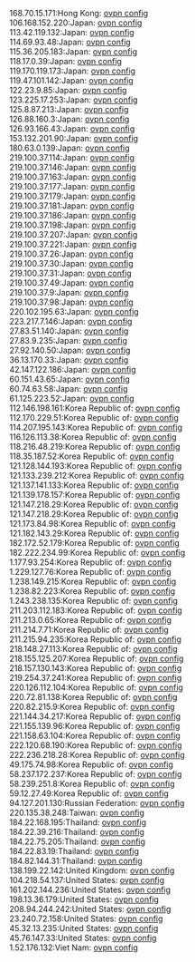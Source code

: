 168.70.15.171:Hong Kong: [ovpn config](vpn/168_70_15_171.ovpn)  
106.168.152.220:Japan: [ovpn config](vpn/106_168_152_220.ovpn)  
113.42.119.132:Japan: [ovpn config](vpn/113_42_119_132.ovpn)  
114.69.93.48:Japan: [ovpn config](vpn/114_69_93_48.ovpn)  
115.36.205.183:Japan: [ovpn config](vpn/115_36_205_183.ovpn)  
118.17.0.39:Japan: [ovpn config](vpn/118_17_0_39.ovpn)  
119.170.119.173:Japan: [ovpn config](vpn/119_170_119_173.ovpn)  
119.47.101.142:Japan: [ovpn config](vpn/119_47_101_142.ovpn)  
122.23.9.85:Japan: [ovpn config](vpn/122_23_9_85.ovpn)  
123.225.17.253:Japan: [ovpn config](vpn/123_225_17_253.ovpn)  
125.8.87.213:Japan: [ovpn config](vpn/125_8_87_213.ovpn)  
126.88.160.3:Japan: [ovpn config](vpn/126_88_160_3.ovpn)  
126.93.166.43:Japan: [ovpn config](vpn/126_93_166_43.ovpn)  
153.132.201.90:Japan: [ovpn config](vpn/153_132_201_90.ovpn)  
180.63.0.139:Japan: [ovpn config](vpn/180_63_0_139.ovpn)  
219.100.37.114:Japan: [ovpn config](vpn/219_100_37_114.ovpn)  
219.100.37.146:Japan: [ovpn config](vpn/219_100_37_146.ovpn)  
219.100.37.163:Japan: [ovpn config](vpn/219_100_37_163.ovpn)  
219.100.37.177:Japan: [ovpn config](vpn/219_100_37_177.ovpn)  
219.100.37.179:Japan: [ovpn config](vpn/219_100_37_179.ovpn)  
219.100.37.181:Japan: [ovpn config](vpn/219_100_37_181.ovpn)  
219.100.37.186:Japan: [ovpn config](vpn/219_100_37_186.ovpn)  
219.100.37.198:Japan: [ovpn config](vpn/219_100_37_198.ovpn)  
219.100.37.207:Japan: [ovpn config](vpn/219_100_37_207.ovpn)  
219.100.37.221:Japan: [ovpn config](vpn/219_100_37_221.ovpn)  
219.100.37.26:Japan: [ovpn config](vpn/219_100_37_26.ovpn)  
219.100.37.30:Japan: [ovpn config](vpn/219_100_37_30.ovpn)  
219.100.37.31:Japan: [ovpn config](vpn/219_100_37_31.ovpn)  
219.100.37.49:Japan: [ovpn config](vpn/219_100_37_49.ovpn)  
219.100.37.9:Japan: [ovpn config](vpn/219_100_37_9.ovpn)  
219.100.37.98:Japan: [ovpn config](vpn/219_100_37_98.ovpn)  
220.102.195.63:Japan: [ovpn config](vpn/220_102_195_63.ovpn)  
223.217.7.146:Japan: [ovpn config](vpn/223_217_7_146.ovpn)  
27.83.51.140:Japan: [ovpn config](vpn/27_83_51_140.ovpn)  
27.83.9.235:Japan: [ovpn config](vpn/27_83_9_235.ovpn)  
27.92.140.50:Japan: [ovpn config](vpn/27_92_140_50.ovpn)  
36.13.170.33:Japan: [ovpn config](vpn/36_13_170_33.ovpn)  
42.147.122.186:Japan: [ovpn config](vpn/42_147_122_186.ovpn)  
60.151.43.65:Japan: [ovpn config](vpn/60_151_43_65.ovpn)  
60.74.63.58:Japan: [ovpn config](vpn/60_74_63_58.ovpn)  
61.125.223.52:Japan: [ovpn config](vpn/61_125_223_52.ovpn)  
112.146.198.161:Korea Republic of: [ovpn config](vpn/112_146_198_161.ovpn)  
112.170.229.51:Korea Republic of: [ovpn config](vpn/112_170_229_51.ovpn)  
114.207.195.143:Korea Republic of: [ovpn config](vpn/114_207_195_143.ovpn)  
116.126.113.38:Korea Republic of: [ovpn config](vpn/116_126_113_38.ovpn)  
118.216.48.219:Korea Republic of: [ovpn config](vpn/118_216_48_219.ovpn)  
118.35.187.52:Korea Republic of: [ovpn config](vpn/118_35_187_52.ovpn)  
121.128.144.193:Korea Republic of: [ovpn config](vpn/121_128_144_193.ovpn)  
121.133.239.212:Korea Republic of: [ovpn config](vpn/121_133_239_212.ovpn)  
121.137.141.133:Korea Republic of: [ovpn config](vpn/121_137_141_133.ovpn)  
121.139.178.157:Korea Republic of: [ovpn config](vpn/121_139_178_157.ovpn)  
121.147.218.29:Korea Republic of: [ovpn config](vpn/121_147_218_29.ovpn)  
121.147.218.29:Korea Republic of: [ovpn config](vpn/121_147_218_29.ovpn)  
121.173.84.98:Korea Republic of: [ovpn config](vpn/121_173_84_98.ovpn)  
121.182.143.29:Korea Republic of: [ovpn config](vpn/121_182_143_29.ovpn)  
182.172.52.179:Korea Republic of: [ovpn config](vpn/182_172_52_179.ovpn)  
182.222.234.99:Korea Republic of: [ovpn config](vpn/182_222_234_99.ovpn)  
1.177.93.254:Korea Republic of: [ovpn config](vpn/1_177_93_254.ovpn)  
1.229.127.76:Korea Republic of: [ovpn config](vpn/1_229_127_76.ovpn)  
1.238.149.215:Korea Republic of: [ovpn config](vpn/1_238_149_215.ovpn)  
1.238.82.223:Korea Republic of: [ovpn config](vpn/1_238_82_223.ovpn)  
1.243.238.135:Korea Republic of: [ovpn config](vpn/1_243_238_135.ovpn)  
211.203.112.183:Korea Republic of: [ovpn config](vpn/211_203_112_183.ovpn)  
211.213.0.65:Korea Republic of: [ovpn config](vpn/211_213_0_65.ovpn)  
211.214.7.71:Korea Republic of: [ovpn config](vpn/211_214_7_71.ovpn)  
211.215.94.235:Korea Republic of: [ovpn config](vpn/211_215_94_235.ovpn)  
218.148.27.113:Korea Republic of: [ovpn config](vpn/218_148_27_113.ovpn)  
218.155.125.207:Korea Republic of: [ovpn config](vpn/218_155_125_207.ovpn)  
218.157.130.143:Korea Republic of: [ovpn config](vpn/218_157_130_143.ovpn)  
219.254.37.241:Korea Republic of: [ovpn config](vpn/219_254_37_241.ovpn)  
220.126.112.104:Korea Republic of: [ovpn config](vpn/220_126_112_104.ovpn)  
220.72.81.138:Korea Republic of: [ovpn config](vpn/220_72_81_138.ovpn)  
220.82.215.9:Korea Republic of: [ovpn config](vpn/220_82_215_9.ovpn)  
221.144.34.217:Korea Republic of: [ovpn config](vpn/221_144_34_217.ovpn)  
221.155.139.96:Korea Republic of: [ovpn config](vpn/221_155_139_96.ovpn)  
221.158.63.104:Korea Republic of: [ovpn config](vpn/221_158_63_104.ovpn)  
222.120.68.190:Korea Republic of: [ovpn config](vpn/222_120_68_190.ovpn)  
222.236.218.28:Korea Republic of: [ovpn config](vpn/222_236_218_28.ovpn)  
49.175.74.98:Korea Republic of: [ovpn config](vpn/49_175_74_98.ovpn)  
58.237.172.237:Korea Republic of: [ovpn config](vpn/58_237_172_237.ovpn)  
58.239.251.8:Korea Republic of: [ovpn config](vpn/58_239_251_8.ovpn)  
59.12.27.49:Korea Republic of: [ovpn config](vpn/59_12_27_49.ovpn)  
94.127.201.130:Russian Federation: [ovpn config](vpn/94_127_201_130.ovpn)  
220.135.38.248:Taiwan: [ovpn config](vpn/220_135_38_248.ovpn)  
184.22.168.195:Thailand: [ovpn config](vpn/184_22_168_195.ovpn)  
184.22.39.216:Thailand: [ovpn config](vpn/184_22_39_216.ovpn)  
184.22.75.205:Thailand: [ovpn config](vpn/184_22_75_205.ovpn)  
184.22.83.19:Thailand: [ovpn config](vpn/184_22_83_19.ovpn)  
184.82.144.31:Thailand: [ovpn config](vpn/184_82_144_31.ovpn)  
138.199.22.142:United Kingdom: [ovpn config](vpn/138_199_22_142.ovpn)  
104.218.54.137:United States: [ovpn config](vpn/104_218_54_137.ovpn)  
161.202.144.236:United States: [ovpn config](vpn/161_202_144_236.ovpn)  
198.13.36.179:United States: [ovpn config](vpn/198_13_36_179.ovpn)  
208.94.244.242:United States: [ovpn config](vpn/208_94_244_242.ovpn)  
23.240.72.158:United States: [ovpn config](vpn/23_240_72_158.ovpn)  
45.32.13.235:United States: [ovpn config](vpn/45_32_13_235.ovpn)  
45.76.147.33:United States: [ovpn config](vpn/45_76_147_33.ovpn)  
1.52.176.132:Viet Nam: [ovpn config](vpn/1_52_176_132.ovpn)  
